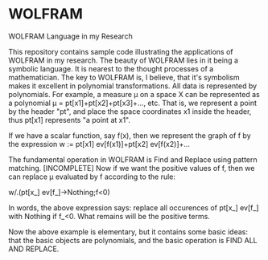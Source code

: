 # WOLFRAM
WOLFRAM Language in my Research

This repository contains sample code illustrating the applications of WOLFRAM in my research.
The beauty of WOLFRAM lies in it being a symbolic language. It is nearest to the thought processes of a mathematician.
The key to WOLFRAM is, I believe, that it's symbolism makes it excellent in polynomial transformations. All data is represented by polynomials.
For example, a measure μ on a space X can be represented as a polynomial μ = pt[x1]+pt[x2]+pt[x3]+..., etc. That is, we represent a point by the header "pt", and place the space coordinates x1 inside the header, thus pt[x1] represents "a point at x1".

If we have a scalar function, say f(x), then we represent the graph of f by the expression w := pt[x1] ev[f(x1)]+pt[x2] ev[f(x2)]+...

The fundamental operation in WOLFRAM is Find and Replace using pattern matching. [INCOMPLETE]
Now if we want the positive values of f, then we can replace μ evaluated by f according to the rule:

w/.(pt[x_] ev[f_]->Nothing;f<0)

In words, the above expression says: replace all occurences of pt[x_] ev[f_] with Nothing if f_<0. What remains will be the positive terms.

Now the above example is elementary, but it contains some basic ideas: that the basic objects are polynomials, and the basic operation is FIND ALL AND REPLACE.

